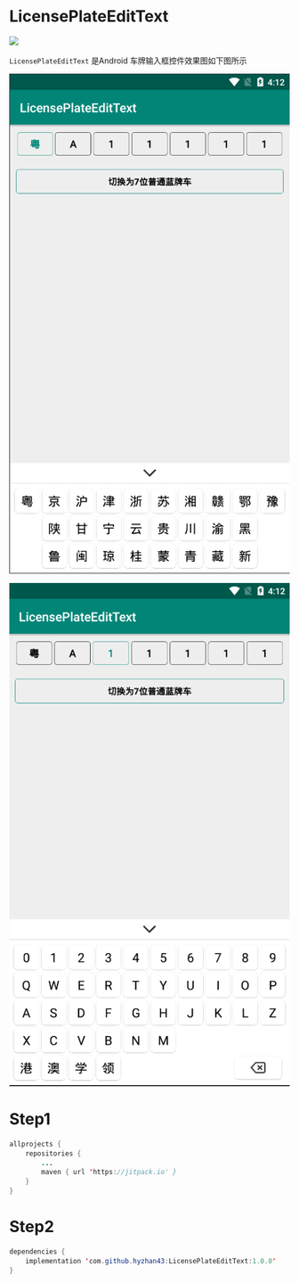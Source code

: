 # LicensePlateEditText

[![](https://jitpack.io/v/hyzhan43/LicensePlateEditText.svg)](https://jitpack.io/#hyzhan43/LicensePlateEditText)


`LicensePlateEditText` 是Android 车牌输入框控件效果图如下图所示

![省份](https://github.com/hyzhan43/LicensePlateEditText/blob/master/images/img_provinces.png)

![数字/字母](https://github.com/hyzhan43/LicensePlateEditText/blob/master/images/img_number_letters.png)


# Step1
```java
allprojects {
	repositories {
		...
		maven { url 'https://jitpack.io' }
	}
}
```

# Step2
```java
dependencies {
	implementation 'com.github.hyzhan43:LicensePlateEditText:1.0.0'
}
```
